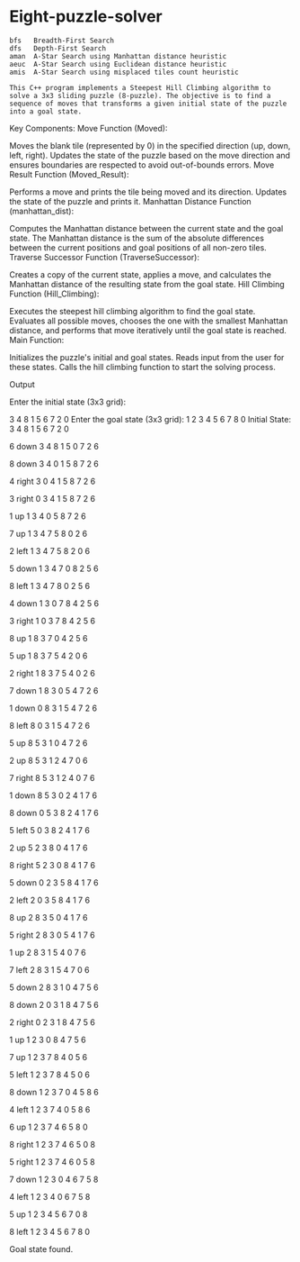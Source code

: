 # Eight-puzzle-solver
    bfs   Breadth-First Search
    dfs   Depth-First Search
    aman  A-Star Search using Manhattan distance heuristic
    aeuc  A-Star Search using Euclidean distance heuristic
    amis  A-Star Search using misplaced tiles count heuristic

    This C++ program implements a Steepest Hill Climbing algorithm to solve a 3x3 sliding puzzle (8-puzzle). The objective is to find a sequence of moves that transforms a given initial state of the puzzle into a goal state.

Key Components:
Move Function (Moved):

Moves the blank tile (represented by 0) in the specified direction (up, down, left, right).
Updates the state of the puzzle based on the move direction and ensures boundaries are respected to avoid out-of-bounds errors.
Move Result Function (Moved_Result):

Performs a move and prints the tile being moved and its direction.
Updates the state of the puzzle and prints it.
Manhattan Distance Function (manhattan_dist):

Computes the Manhattan distance between the current state and the goal state.
The Manhattan distance is the sum of the absolute differences between the current positions and goal positions of all non-zero tiles.
Traverse Successor Function (TraverseSuccessor):

Creates a copy of the current state, applies a move, and calculates the Manhattan distance of the resulting state from the goal state.
Hill Climbing Function (Hill_Climbing):

Executes the steepest hill climbing algorithm to find the goal state.
Evaluates all possible moves, chooses the one with the smallest Manhattan distance, and performs that move iteratively until the goal state is reached.
Main Function:

Initializes the puzzle's initial and goal states.
Reads input from the user for these states.
Calls the hill climbing function to start the solving process.



Output


Enter the initial state (3x3 grid):

3 4 8
1 5 6
7 2 0
Enter the goal state (3x3 grid):
1 2 3
4 5 6
7 8 0
Initial State: 
3 4 8 
1 5 6 
7 2 0 

6 down
3 4 8 
1 5 0 
7 2 6 

8 down
3 4 0 
1 5 8 
7 2 6 

4 right
3 0 4 
1 5 8 
7 2 6 

3 right
0 3 4 
1 5 8 
7 2 6 

1 up
1 3 4 
0 5 8 
7 2 6 

7 up
1 3 4 
7 5 8 
0 2 6 

2 left
1 3 4 
7 5 8 
2 0 6 

5 down
1 3 4 
7 0 8 
2 5 6 

8 left
1 3 4 
7 8 0 
2 5 6 

4 down
1 3 0 
7 8 4 
2 5 6 

3 right
1 0 3 
7 8 4 
2 5 6 

8 up
1 8 3 
7 0 4 
2 5 6 

5 up
1 8 3 
7 5 4 
2 0 6 

2 right
1 8 3 
7 5 4 
0 2 6 

7 down
1 8 3 
0 5 4 
7 2 6 

1 down
0 8 3 
1 5 4 
7 2 6 

8 left
8 0 3 
1 5 4 
7 2 6 

5 up
8 5 3 
1 0 4 
7 2 6 

2 up
8 5 3 
1 2 4 
7 0 6 

7 right
8 5 3 
1 2 4 
0 7 6 

1 down
8 5 3 
0 2 4 
1 7 6 

8 down
0 5 3 
8 2 4 
1 7 6 

5 left
5 0 3 
8 2 4 
1 7 6 

2 up
5 2 3 
8 0 4 
1 7 6 

8 right
5 2 3 
0 8 4 
1 7 6 

5 down
0 2 3 
5 8 4 
1 7 6 

2 left
2 0 3 
5 8 4 
1 7 6 

8 up
2 8 3 
5 0 4 
1 7 6 

5 right
2 8 3 
0 5 4 
1 7 6 

1 up
2 8 3 
1 5 4 
0 7 6 

7 left
2 8 3 
1 5 4 
7 0 6 

5 down
2 8 3 
1 0 4 
7 5 6 

8 down
2 0 3 
1 8 4 
7 5 6 

2 right
0 2 3 
1 8 4 
7 5 6 

1 up
1 2 3 
0 8 4 
7 5 6 

7 up
1 2 3 
7 8 4 
0 5 6 

5 left
1 2 3 
7 8 4 
5 0 6 

8 down
1 2 3 
7 0 4 
5 8 6 

4 left
1 2 3 
7 4 0 
5 8 6 

6 up
1 2 3 
7 4 6 
5 8 0 

8 right
1 2 3 
7 4 6 
5 0 8 

5 right
1 2 3 
7 4 6 
0 5 8 

7 down
1 2 3 
0 4 6 
7 5 8 

4 left
1 2 3 
4 0 6 
7 5 8 

5 up
1 2 3 
4 5 6 
7 0 8 

8 left
1 2 3 
4 5 6 
7 8 0 

Goal state found.
